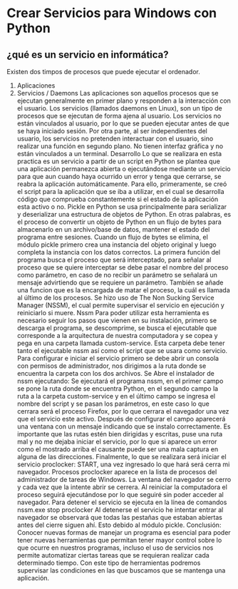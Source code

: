 # Crear Servicios para Windows con Python
## ¿qué es un servicio en informática?
Existen dos timpos de procesos que puede ejecutar el ordenador.
1.	Aplicaciones
2.	Servicios / Daemons
Las aplicaciones son aquellos procesos que se ejecutan generalmente en primer plano y responden a la interacción con el usuario.
Los servicios (llamados daemons en Linux), son un tipo de procesos que se ejecutan de forma ajena al usuario. Los servicios no están vinculados al usuario, por lo que se pueden ejecutar antes de que se haya iniciado sesión. Por otra parte, al ser independientes del usuario, los servicios no pretenden interactuar con el usuario, sino realizar una función en segundo plano. No tienen interfaz gráfica y no están vinculados a un terminal.
Desarrollo
Lo que se realizara en esta practica es un servicio a partir de un script en Python 
se plantea que una aplicación permanezca abierta o ejecutándose mediante un servicio para que aun cuando haya ocurrido un error y tenga que cerrarse, se reabra la aplicación automáticamente. Para ello, primeramente, se creó el script para la aplicación que se iba a utilizar, en el cual se desarrolla código que comprueba constantemente si el estado de la aplicación esta activo o no.
Pickle en Python se usa principalmente para serializar y deserializar una estructura de objetos de Python. En otras palabras, es el proceso de convertir un objeto de Python en un flujo de bytes para almacenarlo en un archivo/base de datos, mantener el estado del programa entre sesiones. Cuando un flujo de bytes se elimina, el módulo pickle primero crea una instancia del objeto original y luego completa la instancia con los datos correctos.
La primera función del programa busca el proceso que será interceptado, para señalar al proceso que se quiere interceptar se debe pasar el nombre del proceso como parámetro, en caso de no recibir un parámetro se señalará un mensaje advirtiendo que se requiere un parámetro.
También se añade una funcion que es la encargada de matar el proceso, la cuál es llamada al último de los procesos.
Se hizo uso de The Non Sucking Service Manager (NSSM), el cual permite supervisar el servicio en ejecución y reiniciarlo si muere.
Nssm
Para poder utilizar esta herramienta es necesario seguir los pasos que vienen en su instalación, primero se descarga el programa, se descomprime, se busca el ejecutable que corresponde a la arquitectura de nuestra computadora y se copea y pega en una carpeta llamada custom-service. Esta carpeta debe tener tanto el ejecutable nssm así como el script que se usara como servicio. 
Para configurar e iniciar el servicio primero se debe abrir un consola con permisos de administrador, nos dirigimos a la ruta donde se encuentra la carpeta con los dos archivos.
Se Abre el instalador de nssm ejecutando:
Se ejecutará el programa nssm, en el primer campo se pone la ruta donde se encuentra Python, en el segundo campo la ruta a la carpeta custom-service y en el último campo se ingresa el nombre del script y se pasan los parámetros, en este caso lo que cerrara será el proceso Firefox, por lo que cerrara el navegador una vez que el servicio este activo.
Después de configurar el campo aparecerá una ventana con un mensaje indicando que se instalo correctamente. 
Es importante que las rutas estén bien dirigidas y escritas, puse una ruta mal y no me dejaba iniciar el servicio, por lo que si aparece un error como el mostrado arriba el causante puede ser una mala captura en alguna de las direcciones. 
Finalmente, lo que se realizara será iniciar el servicio proclocker: START, una vez ingresado lo que hará será cerra mi navegador.
Procesos
proclocker aparece en la lista de procesos del administrador de tareas de Windows. La ventana del navegador se cerro y cada vez que la intente abrir se cerrera. Al reiniciar la computadora el proceso seguirá ejecutándose por lo que seguiré sin poder acceder al navegador. 
Para detener el servicio se ejecuta en la línea de comandos nssm.exe stop proclocker
Al detenerse el servicio he intentar entrar al navegador se observará que todas las pestañas que estaban abiertas antes del cierre siguen ahí. Esto debido al módulo pickle.
Conclusión:  Conocer nuevas formas de manejar un programa es esencial para poder tener nuevas herramientas que permitan tener mayor control sobre lo que ocurre en nuestros programas, incluso el uso de servicios nos permite automatizar ciertas tareas que se requieran realizar cada determinado tiempo. Con este tipo de herramientas podremos supervisar las condiciones en las que buscamos que se mantenga una aplicación.
